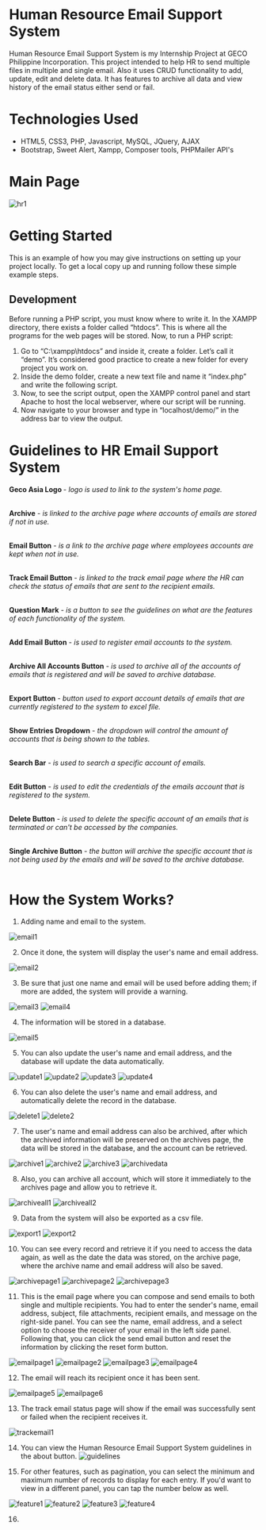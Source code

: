 # Human Resource Email Support System
Human Resource Email Support System is my Internship Project at GECO Philippine Incorporation. This project intended to help HR to send multiple files in multiple and single email. Also it uses CRUD functionality to add, update, edit and delete data. 
It has features to archive all data and view history of the email status either send or fail.

# Technologies Used
* HTML5, CSS3, PHP, Javascript, MySQL, JQuery, AJAX
* Bootstrap, Sweet Alert, Xampp, Composer tools, PHPMailer API's

# Main Page
![hr1](https://user-images.githubusercontent.com/80078725/228458961-8d1b1f94-5da4-4fac-8f45-78ea90171a91.png)


# Getting Started 
This is an example of how you may give instructions on setting up your project locally. To get a local copy up and running follow these simple example steps.


## Development
Before running a PHP script, you must know where to write it. 
In the XAMPP directory, there exists a folder called “htdocs”. This is where all the programs for the web pages will be stored.
Now, to run a PHP script:

1. Go to “C:\xampp\htdocs” and inside it, create a folder. Let’s call it “demo”. It’s considered good practice to create a new folder for every project you work on.
2. Inside the demo folder, create a new text file and name it “index.php” and write the following script.
3. Now, to see the script output, open the XAMPP control panel and start Apache to host the local webserver, where our script will be running.
4. Now navigate to your browser and type in “localhost/demo/” in the address bar to view the output.


# Guidelines to HR Email Support System
 <b>Geco Asia Logo </b> -  <i>logo is used to link to the system's home page.</i> <br> <br>

 <b>Archive</b> -  <i>is linked to the archive page where accounts of emails are stored if not in use.</i> <br> <br>
 
 <b>Email Button</b> - <i>is a link to the archive page where employees accounts are kept when not in use.</i> <br> <br>

 <b>Track Email Button</b> - <i>is linked to the track email page where the HR can check the status of emails that are sent to the recipient emails.</i> <br> <br>

 <b>Question Mark</b> - <i>is a button to see the guidelines on what are the features of each functionality of the system.</i> <br> <br>

 <b>Add Email Button</b> - <i>is used to register email accounts to the system.</i>  <br> <br>

 <b>Archive All Accounts Button</b> - <i>is used to archive all of the accounts of emails that is registered and will be saved to archive database.</i> <br> <br>

 <b>Export Button</b> -  <i>button used to export account details of emails that are currently registered to the system to excel file.</i> <br> <br>

 <b>Show Entries Dropdown</b> -  <i>the dropdown will control the amount of accounts that is being shown to the tables.</i> <br> <br>

 <b>Search Bar</b> - <i>is used to search a specific account of emails.</i> <br> <br>

 <b>Edit Button</b> - <i>is used to edit the credentials of the emails account that is registered to the system.</i> <br> <br>

 <b>Delete Button</b> - <i>is used to delete the specific account of an emails that is terminated or can't be accessed by the companies.</i> <br> <br>

 <b>Single Archive Button</b> - <i>the button will archive the specific account that is not being used by the emails and will be saved to the archive database.</i>   <br> <br>
                                 
# How the System Works?
1. Adding name and email to the system.

![email1](https://user-images.githubusercontent.com/80078725/228465691-00631542-61d8-47dc-867f-17abe578398e.png)

2. Once it done, the system will display the user's name and email address.

![email2](https://user-images.githubusercontent.com/80078725/228466582-22bde5da-3f45-4ab6-bc56-b4ad9c400716.png)

3. Be sure that just one name and email will be used before adding them; if more are added, the system will provide a warning.

![email3](https://user-images.githubusercontent.com/80078725/228467481-568f89f1-7c6a-49b4-88b8-396857b3176d.png)
![email4](https://user-images.githubusercontent.com/80078725/228467600-283b063a-eeba-4a9b-a769-c3854ef6750c.png)

4. The information will be stored in a database.

![email5](https://user-images.githubusercontent.com/80078725/228468174-1d949df6-e434-4dce-92fa-c0c124882b46.png)

5. You can also update the user's name and email address, and the database will update the data automatically.

![update1](https://user-images.githubusercontent.com/80078725/228469646-263e0db5-3545-4ea3-a1f0-791e58d6f2f2.png)
![update2](https://user-images.githubusercontent.com/80078725/228469717-7d87f925-de66-4f07-aaca-d17b4fd6972b.png)
![update3](https://user-images.githubusercontent.com/80078725/228469824-5219bcde-0f2c-4b55-8b5b-5f8d91e51332.png)
![update4](https://user-images.githubusercontent.com/80078725/228469904-08cc9c9b-ba70-442f-bc12-3238f40fe149.png)

6. You can also delete the user's name and email address, and automatically delete the record in the database.

![delete1](https://user-images.githubusercontent.com/80078725/228471638-8f4caa4e-8896-4932-a2eb-be57e28f52ad.png)
![delete2](https://user-images.githubusercontent.com/80078725/228471919-3bcc202a-9736-4a8b-b7c6-d75b9cb09b66.png)

7. The user's name and email address can also be archived, after which the archived information will be preserved on the archives page, the data will be stored in the database, and the account can be retrieved.

![archive1](https://user-images.githubusercontent.com/80078725/228473811-8a3512e3-b447-4cd3-b49e-6c07554b7606.png)
![archive2](https://user-images.githubusercontent.com/80078725/228473919-89350000-d56c-436e-9f3c-0dcdfb9b1df8.png)
![archive3](https://user-images.githubusercontent.com/80078725/228473999-97b5b382-7c5a-4606-b186-bd78687b1a58.png)
![archivedata](https://user-images.githubusercontent.com/80078725/228494985-c611864f-d238-46e4-a14c-c8716186ea13.png)


8. Also, you can archive all account, which will store it immediately to the archives page and allow you to retrieve it.

![archiveall1](https://user-images.githubusercontent.com/80078725/228485479-9ccea2ee-66de-4f0c-8599-23db4f7fcc2f.png)
![archiveall2](https://user-images.githubusercontent.com/80078725/228485703-9f6136cb-8828-46f0-8a9f-392438d95ac9.png)

9. Data from the system will also be exported as a csv file.

![export1](https://user-images.githubusercontent.com/80078725/228485884-e0b37934-2536-4e7c-9e15-1e88ed12ee1e.png)
![export2](https://user-images.githubusercontent.com/80078725/228486187-25d87f54-62b9-4427-9208-f8e74cc10846.png)

10. You can see every record and retrieve it if you need to access the data again, as well as the date the data was stored, on the archive page, where the archive name and email address will also be saved.

![archivepage1](https://user-images.githubusercontent.com/80078725/228705971-abe2cd72-2c3d-4fde-b2a4-e4454678ef42.png)
![archivepage2](https://user-images.githubusercontent.com/80078725/228706029-907e3d59-579d-44a1-9240-ddc3fbf1fe80.png)
![archivepage3](https://user-images.githubusercontent.com/80078725/228706521-8ce7e9d1-61a0-409a-9490-db451b09e42a.png)
 
11. This is the email page where you can compose and send emails to both single and multiple recipients. You had to enter the sender's name, email address, subject, file attachments, recipient emails, and message on the right-side panel. You can see the name, email address, and a select option to choose the receiver of your email in the left side panel. Following that, you can click the send email button and reset the information by clicking the reset form button.

![emailpage1](https://user-images.githubusercontent.com/80078725/228713765-8bf7b254-cdd5-4243-b45d-f499874a27d0.png)
![emailpage2](https://user-images.githubusercontent.com/80078725/228713817-55b08316-deb0-4bdc-ac8d-d9d56d2db539.png)
![emailpage3](https://user-images.githubusercontent.com/80078725/228713857-0059c84e-c406-43c7-9b42-92c97821a67f.png)
![emailpage4](https://user-images.githubusercontent.com/80078725/228713909-6ad6ba1b-fbc7-4177-a835-e0adb772a44b.png)

12. The email will reach its recipient once it has been sent.

![emailpage5](https://user-images.githubusercontent.com/80078725/228714239-be529ebd-68b4-477b-b9be-686353266375.png)
![emailpage6](https://user-images.githubusercontent.com/80078725/228714277-6f004fe9-57bf-43d6-b6e6-1a5217d96756.png)

13. The track email status page will show if the email was successfully sent or failed when the recipient receives it.

![trackemail1](https://user-images.githubusercontent.com/80078725/228714620-24affe0e-3d98-411f-ba11-a1b2e5820c8e.png)

14. You can view the Human Resource Email Support System guidelines in the about button.
![guidelines](https://user-images.githubusercontent.com/80078725/228715029-85855bca-9abc-481a-bb98-aa2f81fc0701.png)

15. For other features, such as pagination, you can select the minimum and maximum number of records to display for each entry. If you'd want to view in a different panel, you can tap the number below as well.

![feature1](https://user-images.githubusercontent.com/80078725/228717333-73f69326-9751-4209-9f3a-b72198a0ed03.png)
![feature2](https://user-images.githubusercontent.com/80078725/228717372-89ba822d-a82f-4e37-bbf6-0bed19d63ca8.png)
![feature3](https://user-images.githubusercontent.com/80078725/228717418-c9c01ad4-8b3e-4700-a2f7-12cd233166d1.png)
![feature4](https://user-images.githubusercontent.com/80078725/228717450-977e534a-d77d-4efb-90dc-a5ed8021447a.png)

16. 
